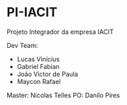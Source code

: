 # PI-IACIT
Projeto Integrador da empresa IACIT 


Dev Team:
- Lucas Vinícius
- Gabriel Fabian 
- João Victor de Paula
- Maycon Rafael



Master: Nícolas Telles
PO: Danilo Pires

